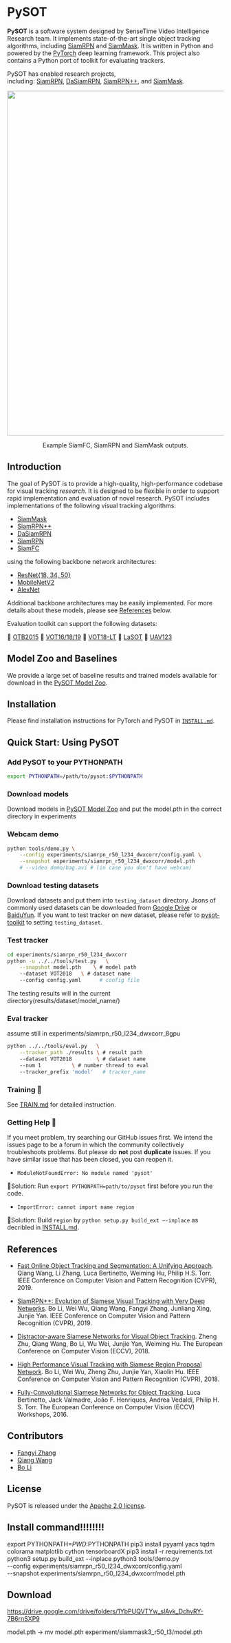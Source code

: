 # PySOT

**PySOT** is a software system designed by SenseTime Video Intelligence Research team. It implements state-of-the-art single object tracking algorithms, including [SiamRPN](http://openaccess.thecvf.com/content_cvpr_2018/html/Li_High_Performance_Visual_CVPR_2018_paper.html) and [SiamMask](https://arxiv.org/abs/1812.05050). It is written in Python and powered by the [PyTorch](https://pytorch.org) deep learning framework. This project also contains a Python port of toolkit for evaluating trackers.

PySOT has enabled research projects, including: [SiamRPN](http://openaccess.thecvf.com/content_cvpr_2018/html/Li_High_Performance_Visual_CVPR_2018_paper.html), [DaSiamRPN](https://arxiv.org/abs/1808.06048), [SiamRPN++](https://arxiv.org/abs/1812.11703), and [SiamMask](https://arxiv.org/abs/1812.05050).

<div align="center">
  <img src="demo/output/bag_demo.gif" width="800px" />
  <p>Example SiamFC, SiamRPN and SiamMask outputs.</p>
</div>

## Introduction

The goal of PySOT is to provide a high-quality, high-performance codebase for visual tracking *research*. It is designed to be flexible in order to support rapid implementation and evaluation of novel research. PySOT includes implementations of the following visual tracking algorithms:

- [SiamMask](https://arxiv.org/abs/1812.05050)
- [SiamRPN++](https://arxiv.org/abs/1812.11703)
- [DaSiamRPN](https://arxiv.org/abs/1808.06048)
- [SiamRPN](http://openaccess.thecvf.com/content_cvpr_2018/html/Li_High_Performance_Visual_CVPR_2018_paper.html)
- [SiamFC](https://arxiv.org/abs/1606.09549)

using the following backbone network architectures:

- [ResNet{18, 34, 50}](https://arxiv.org/abs/1512.03385)
- [MobileNetV2](https://arxiv.org/abs/1801.04381)
- [AlexNet](https://papers.nips.cc/paper/4824-imagenet-classification-with-deep-convolutional-neural-networks)

Additional backbone architectures may be easily implemented. For more details about these models, please see [References](#references) below.

Evaluation toolkit can support the following datasets:

:paperclip: [OTB2015](http://faculty.ucmerced.edu/mhyang/papers/pami15_tracking_benchmark.pdf) 
:paperclip: [VOT16/18/19](http://votchallenge.net) 
:paperclip: [VOT18-LT](http://votchallenge.net/vot2018/index.html) 
:paperclip: [LaSOT](https://arxiv.org/pdf/1809.07845.pdf) 
:paperclip: [UAV123](https://arxiv.org/pdf/1804.00518.pdf)

## Model Zoo and Baselines

We provide a large set of baseline results and trained models available for download in the [PySOT Model Zoo](MODEL_ZOO.md).

## Installation

Please find installation instructions for PyTorch and PySOT in [`INSTALL.md`](INSTALL.md).

## Quick Start: Using PySOT

### Add PySOT to your PYTHONPATH
```bash
export PYTHONPATH=/path/to/pysot:$PYTHONPATH
```

### Download models
Download models in [PySOT Model Zoo](MODEL_ZOO.md) and put the model.pth in the correct directory in experiments

### Webcam demo
```bash
python tools/demo.py \
    --config experiments/siamrpn_r50_l234_dwxcorr/config.yaml \
    --snapshot experiments/siamrpn_r50_l234_dwxcorr/model.pth
    # --video demo/bag.avi # (in case you don't have webcam)
```

### Download testing datasets
Download datasets and put them into `testing_dataset` directory. Jsons of commonly used datasets can be downloaded from [Google Drive](https://drive.google.com/drive/folders/10cfXjwQQBQeu48XMf2xc_W1LucpistPI) or [BaiduYun](https://pan.baidu.com/s/1js0Qhykqqur7_lNRtle1tA#list/path=%2F). If you want to test tracker on new dataset, please refer to [pysot-toolkit](https://github.com/StrangerZhang/pysot-toolkit) to setting `testing_dataset`. 

### Test tracker
```bash
cd experiments/siamrpn_r50_l234_dwxcorr
python -u ../../tools/test.py 	\
	--snapshot model.pth 	\ # model path
	--dataset VOT2018 	\ # dataset name
	--config config.yaml	  # config file
```
The testing results will in the current directory(results/dataset/model_name/)

### Eval tracker
assume still in experiments/siamrpn_r50_l234_dwxcorr_8gpu
``` bash
python ../../tools/eval.py 	 \
	--tracker_path ./results \ # result path
	--dataset VOT2018        \ # dataset name
	--num 1 		 \ # number thread to eval
	--tracker_prefix 'model'   # tracker_name
```

###  Training :wrench:
See [TRAIN.md](TRAIN.md) for detailed instruction.


### Getting Help :hammer:
If you meet problem, try searching our GitHub issues first. We intend the issues page to be a forum in which the community collectively troubleshoots problems. But please do **not** post **duplicate** issues. If you have similar issue that has been closed, you can reopen it.

- `ModuleNotFoundError: No module named 'pysot'`

:dart:Solution: Run `export PYTHONPATH=path/to/pysot` first before you run the code.

- `ImportError: cannot import name region`

:dart:Solution: Build `region` by `python setup.py build_ext —-inplace` as decribled in [INSTALL.md](INSTALL.md).


## References

- [Fast Online Object Tracking and Segmentation: A Unifying Approach](https://arxiv.org/abs/1812.05050).
  Qiang Wang, Li Zhang, Luca Bertinetto, Weiming Hu, Philip H.S. Torr.
  IEEE Conference on Computer Vision and Pattern Recognition (CVPR), 2019.

- [SiamRPN++: Evolution of Siamese Visual Tracking with Very Deep Networks](https://arxiv.org/abs/1812.11703).
  Bo Li, Wei Wu, Qiang Wang, Fangyi Zhang, Junliang Xing, Junjie Yan.
  IEEE Conference on Computer Vision and Pattern Recognition (CVPR), 2019.

- [Distractor-aware Siamese Networks for Visual Object Tracking](https://arxiv.org/abs/1808.06048).
  Zheng Zhu, Qiang Wang, Bo Li, Wu Wei, Junjie Yan, Weiming Hu.
  The European Conference on Computer Vision (ECCV), 2018.

- [High Performance Visual Tracking with Siamese Region Proposal Network](http://openaccess.thecvf.com/content_cvpr_2018/html/Li_High_Performance_Visual_CVPR_2018_paper.html).
  Bo Li, Wei Wu, Zheng Zhu, Junjie Yan, Xiaolin Hu.
  IEEE Conference on Computer Vision and Pattern Recognition (CVPR), 2018.

- [Fully-Convolutional Siamese Networks for Object Tracking](https://arxiv.org/abs/1606.09549).
  Luca Bertinetto, Jack Valmadre, João F. Henriques, Andrea Vedaldi, Philip H. S. Torr.
  The European Conference on Computer Vision (ECCV) Workshops, 2016.
  
## Contributors

- [Fangyi Zhang](https://github.com/StrangerZhang)
- [Qiang Wang](http://www.robots.ox.ac.uk/~qwang/)
- [Bo Li](http://bo-li.info/)

## License

PySOT is released under the [Apache 2.0 license](https://github.com/STVIR/pysot/blob/master/LICENSE). 







## Install command!!!!!!!!


export PYTHONPATH=$PWD:$PYTHONPATH
pip3 install pyyaml yacs tqdm colorama matplotlib cython tensorboardX
pip3 install -r requirements.txt 
python3 setup.py build_ext --inplace
python3 tools/demo.py \
    --config experiments/siamrpn_r50_l234_dwxcorr/config.yaml \
    --snapshot experiments/siamrpn_r50_l234_dwxcorr/model.pth
## Download 
https://drive.google.com/drive/folders/1YbPUQVTYw_slAvk_DchvRY-7B6rnSXP9

model.pth
-> mv model.pth experiment/siammask3_r50_l3/model.pth

